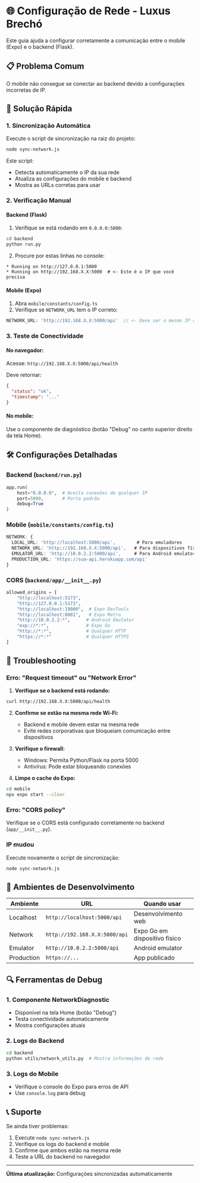 # 🌐 Configuração de Rede - Luxus Brechó

Este guia ajuda a configurar corretamente a comunicação entre o mobile (Expo) e o backend (Flask).

## 📋 Problema Comum

O mobile não consegue se conectar ao backend devido a configurações incorretas de IP.

## 🔧 Solução Rápida

### 1. Sincronização Automática

Execute o script de sincronização na raiz do projeto:

```bash
node sync-network.js
```

Este script:
- Detecta automaticamente o IP da sua rede
- Atualiza as configurações do mobile e backend
- Mostra as URLs corretas para usar

### 2. Verificação Manual

#### Backend (Flask)
1. Verifique se está rodando em `0.0.0.0:5000`:
```bash
cd backend
python run.py
```

2. Procure por estas linhas no console:
```
* Running on http://127.0.0.1:5000
* Running on http://192.168.X.X:5000  # <- Este é o IP que você precisa
```

#### Mobile (Expo)
1. Abra `mobile/constants/config.ts`
2. Verifique se `NETWORK_URL` tem o IP correto:
```typescript
NETWORK_URL: 'http://192.168.X.X:5000/api'  // <- Deve ser o mesmo IP do backend
```

### 3. Teste de Conectividade

#### No navegador:
Acesse: `http://192.168.X.X:5000/api/health`

Deve retornar:
```json
{
  "status": "ok",
  "timestamp": "..."
}
```

#### No mobile:
Use o componente de diagnóstico (botão "Debug" no canto superior direito da tela Home).

## 🛠️ Configurações Detalhadas

### Backend (`backend/run.py`)
```python
app.run(
    host="0.0.0.0",  # Aceita conexões de qualquer IP
    port=5000,       # Porta padrão
    debug=True
)
```

### Mobile (`mobile/constants/config.ts`)
```typescript
NETWORK: {
  LOCAL_URL: 'http://localhost:5000/api',        # Para emuladores
  NETWORK_URL: 'http://192.168.X.X:5000/api',   # Para dispositivos físicos
  EMULATOR_URL: 'http://10.0.2.2:5000/api',     # Para Android emulator
  PRODUCTION_URL: 'https://sua-api.herokuapp.com/api'
}
```

### CORS (`backend/app/__init__.py`)
```python
allowed_origins = [
    "http://localhost:5173",
    "http://127.0.0.1:5173", 
    "http://localhost:19000",  # Expo DevTools
    "http://localhost:8081",   # Expo Metro
    "http://10.0.2.2:*",      # Android Emulator
    "exp://*:*",              # Expo Go
    "http://*:*",             # Qualquer HTTP
    "https://*:*"             # Qualquer HTTPS
]
```

## 🐛 Troubleshooting

### Erro: "Request timeout" ou "Network Error"

1. **Verifique se o backend está rodando:**
```bash
curl http://192.168.X.X:5000/api/health
```

2. **Confirme se estão na mesma rede Wi-Fi:**
   - Backend e mobile devem estar na mesma rede
   - Evite redes corporativas que bloqueiam comunicação entre dispositivos

3. **Verifique o firewall:**
   - Windows: Permita Python/Flask na porta 5000
   - Antivírus: Pode estar bloqueando conexões

4. **Limpe o cache do Expo:**
```bash
cd mobile
npx expo start --clear
```

### Erro: "CORS policy"

Verifique se o CORS está configurado corretamente no backend (`app/__init__.py`).

### IP mudou

Execute novamente o script de sincronização:
```bash
node sync-network.js
```

## 📱 Ambientes de Desenvolvimento

| Ambiente | URL | Quando usar |
|----------|-----|-------------|
| Localhost | `http://localhost:5000/api` | Desenvolvimento web |
| Network | `http://192.168.X.X:5000/api` | Expo Go em dispositivo físico |
| Emulator | `http://10.0.2.2:5000/api` | Android emulator |
| Production | `https://...` | App publicado |

## 🔍 Ferramentas de Debug

### 1. Componente NetworkDiagnostic
- Disponível na tela Home (botão "Debug")
- Testa conectividade automaticamente
- Mostra configurações atuais

### 2. Logs do Backend
```bash
cd backend
python utils/network_utils.py  # Mostra informações de rede
```

### 3. Logs do Mobile
- Verifique o console do Expo para erros de API
- Use `console.log` para debug

## 📞 Suporte

Se ainda tiver problemas:

1. Execute `node sync-network.js`
2. Verifique os logs do backend e mobile
3. Confirme que ambos estão na mesma rede
4. Teste a URL do backend no navegador

---

**Última atualização:** Configurações sincronizadas automaticamente
